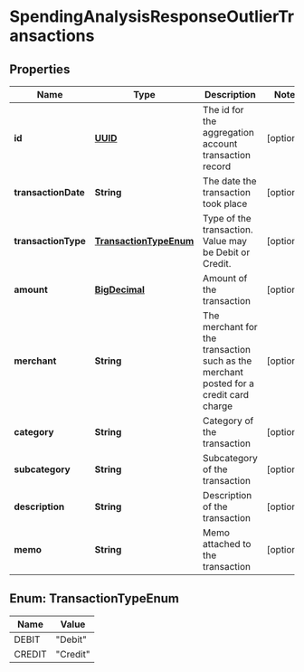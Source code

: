 
# SpendingAnalysisResponseOutlierTransactions

## Properties
Name | Type | Description | Notes
------------ | ------------- | ------------- | -------------
**id** | [**UUID**](UUID.md) | The id for the aggregation account transaction record |  [optional]
**transactionDate** | **String** | The date the transaction took place |  [optional]
**transactionType** | [**TransactionTypeEnum**](#TransactionTypeEnum) | Type of the transaction. Value may be Debit or Credit. |  [optional]
**amount** | [**BigDecimal**](BigDecimal.md) | Amount of the transaction |  [optional]
**merchant** | **String** | The merchant for the transaction such as the merchant posted for a credit card charge |  [optional]
**category** | **String** | Category of the transaction |  [optional]
**subcategory** | **String** | Subcategory of the transaction |  [optional]
**description** | **String** | Description of the transaction |  [optional]
**memo** | **String** | Memo attached to the transaction |  [optional]


<a name="TransactionTypeEnum"></a>
## Enum: TransactionTypeEnum
Name | Value
---- | -----
DEBIT | &quot;Debit&quot;
CREDIT | &quot;Credit&quot;



